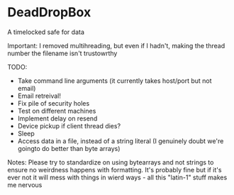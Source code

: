 # DeadDropBox
A timelocked safe for data

Important: I removed multihreading, but even if I hadn't, making the thread number the filename isn't trustowrthy

TODO:
 - Take command line arguments (it currently takes host/port but not email)
 - Email retreival!
 - Fix pile of security holes
 - Test on different machines
 - Implement delay on resend
 - Device pickup if client thread dies?
 - Sleep
 - Access data in a file, instead of a string literal (I genuinely doubt we're goingto do better than byte arrays)

Notes: Please try to standardize on using bytearrays and not strings to ensure no weirdness happens with formatting. It's probably fine but if it's ever not it will mess with things in wierd ways - all this "latin-1" stuff makes me nervous
